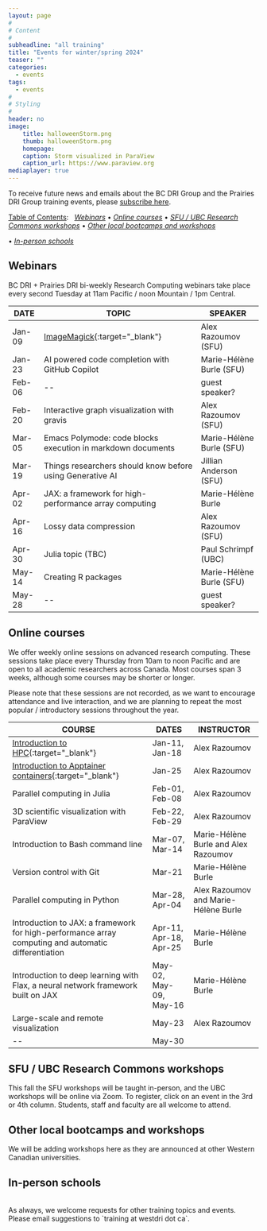 ```yaml
---
layout: page
#
# Content
#
subheadline: "all training"
title: "Events for winter/spring 2024"
teaser: ""
categories:
  - events
tags:
  - events
#
# Styling
#
header: no
image:
    title: halloweenStorm.png
    thumb: halloweenStorm.png
    homepage:
    caption: Storm visualized in ParaView
    caption_url: https://www.paraview.org
mediaplayer: true
---
```


<!-- deployment status https://github.com/WestGrid/trainingMaterials/actions -->

To receive future news and emails about the BC DRI Group and the Prairies DRI Group training events, please
[subscribe here](/contact).

<!-- Going forward, this new list will be our primary way to reach academic researchers in Western Canada (and -->
<!-- elsewhere). -->


[Table of Contents](#table-of-contents):
&nbsp;
[<em>Webinars</em>](#webinars)
• [<em>Online courses</em>](#online-courses)
• [<em>SFU / UBC Research Commons workshops</em>](#commons)
• [<em>Other local bootcamps and workshops</em>](#bootcamps)
<!-- • [<em>Humanities and social sciences training</em>](#dh) -->
• [<em>In-person schools</em>](#schools)







## Webinars

BC DRI + Prairies DRI bi-weekly Research Computing webinars take place every second Tuesday at 11am Pacific /
noon Mountain / 1pm Central.

<!-- Webinar registration will open in early September. -->

<!-- For *upcoming webinars*, click the linked title to see more details or to register. For *past -->
<!-- sessions*, click on the title to view recordings and slides. -->

| DATE | TOPIC | SPEAKER |
| ------------- | --------------- | ----------------- |
| Jan-09 | [ImageMagick](https://docs.google.com/forms/d/e/1FAIpQLSdaDwLJAd43VNY8f3mrSpeUDyvhqgYG4vDfrM0SiQkdSQFd9Q/viewform){:target="_blank"} | Alex Razoumov (SFU) |
| Jan-23 | AI powered code completion with GitHub Copilot | Marie-Hélène Burle (SFU) |
| Feb-06 | -- | guest speaker? |
| Feb-20 | Interactive graph visualization with gravis | Alex Razoumov (SFU) | <!-- Marie away this week -->
| Mar-05 | Emacs Polymode: code blocks execution in markdown documents | Marie-Hélène Burle (SFU) |
| Mar-19 | Things researchers should know before using Generative AI | Jillian Anderson (SFU) |
| Apr-02 | JAX: a framework for high-performance array computing | Marie-Hélène Burle |
| Apr-16 | Lossy data compression | Alex Razoumov (SFU) | <!-- topological or ML -->
| Apr-30 | Julia topic (TBC) | Paul Schrimpf (UBC) |
| May-14 | Creating R packages | Marie-Hélène Burle (SFU) |
| May-28 | -- | guest speaker? |

<!-- Original title: Using large-language models (LLMs) for writing proposals and other research documents -->

<!-- | TBA | [Emacs](){:target="_blank"} |  | -->
<!-- | Feb-13 | HSS Winter Series week | | -->

<!-- ACTION ask Sarah Huber's SO -->
<!-- webinar ideas https://docs.google.com/document/d/15e2zc_f4lQ7HalWF12QyESSOV7zlsthgqI3mVffcKwM -->

<!-- [text](link){:target="_blank"} -->
<!-- | Apr-25 | Cybersecurity webinar (TBC) | - | -->
<!-- Belaid: It will be about the introduction to actual bigdata and its ecosystem, including Hadoop and Spark. -->












<a name="courses"></a>
## Online courses

We offer weekly online sessions on advanced research computing. These sessions take place every Thursday from
10am to noon Pacific and are open to all academic researchers across Canada. Most courses span 3 weeks,
although some courses may be shorter or longer.

Please note that these sessions are not recorded, as we want to encourage attendance and live interaction, and
we are planning to repeat the most popular / introductory sessions throughout the year.

| COURSE | DATES | INSTRUCTOR |
| ------------- | --------------- | ----------------- |
| [Introduction to HPC](https://docs.google.com/forms/d/e/1FAIpQLSdbTBVHjNmJc1b984ewX2AnOMIeUgxpNlAzv6EiUaDe68LQLA/viewform){:target="_blank"} | Jan-11, Jan-18 | Alex Razoumov |
| [Introduction to Apptainer containers](https://docs.google.com/forms/d/e/1FAIpQLSf6E2JYpT-1rBdY4oBX7LYOy7Gh8CAz8UOdoXejtin24r8zfw/viewform){:target="_blank"} | Jan-25 | Alex Razoumov |
| Parallel computing in Julia | Feb-01, Feb-08 | Alex Razoumov |
| 3D scientific visualization with ParaView | Feb-22, Feb-29 | Alex Razoumov | <!-- Marie away this week -->
| Introduction to Bash command line | Mar-07, Mar-14 | Marie-Hélène Burle and Alex Razoumov |
| Version control with Git | Mar-21 | Marie-Hélène Burle |
| Parallel computing in Python | Mar-28, Apr-04 | Alex Razoumov and Marie-Hélène Burle |
| Introduction to JAX: a framework for high-performance array computing and automatic differentiation | Apr-11, Apr-18, Apr-25 | Marie-Hélène Burle |
| Introduction to deep learning with Flax, a neural network framework built on JAX | May-02, May-09, May-16 | Marie-Hélène Burle |
| Large-scale and remote visualization | May-23 | Alex Razoumov |
| -- | May-30 | |




<!-- Part 1: JAX fundamentals (3 weeks) -->
<!--         - week 1: intro to JAX (why JAX, relation to NumPy) -->
<!--         - week 2: JIT and AD -->
<!--         - week 3: Pytrees and parallel execution -->
<!-- Part 2: Deep learning with JAX and Flax (3 weeks) -->
<!--         - week 1: intro to deep learning and Flax -->
<!--         - week 2: Flax fundamentals -->
<!--         - week 3: Data preprocessing and training techniques, and Parallel training -->

<!-- | HSS Winter Series week | Feb-15 | | -->









<a name="commons"></a>
## SFU / UBC Research Commons workshops

This fall the SFU workshops will be taught in-person, and the UBC workshops will be online via Zoom. To
register, click on an event in the 3rd or 4th column. Students, staff and faculty are all welcome to attend.


<!-- | TOPIC | SPEAKER | 1st RUN | 2nd RUN | -->
<!-- |-|-|- -->
<!-- | Introduction to Python (basic concepts and data structures) | Marie-Hélène Burle and Alex Razoumov | [Friday, Sep-29 at <span style="color:#CE0834">SFU Research Commons</span>](https://www.lib.sfu.ca/about/branches-depts/rc/software-data-dh/software/38182){:target="_blank"} | [Friday, Oct-06 at <span style="color:#005CA7">UBC Research Commons</span>](https://libcal.library.ubc.ca/event/3748911){:target="_blank"} | -->
<!-- | Introduction to scientific Python (numpy, pandas, xarrays) | Marie-Hélène Burle and Alex Razoumov | [Friday, Oct-20 at <span style="color:#CE0834">SFU Research Commons</span>](https://www.lib.sfu.ca/about/branches-depts/rc/software-data-dh/software/38183){:target="_blank"} | [Friday, Oct-27 at <span style="color:#005CA7">UBC Research Commons</span>](https://libcal.library.ubc.ca/event/3748918){:target="_blank"} | -->
<!-- | Python for simple data visualization | Marie-Hélène Burle and Alex Razoumov | [Friday, Nov-17 at <span style="color:#CE0834">SFU Research Commons</span>](https://www.lib.sfu.ca/about/branches-depts/rc/software-data-dh/software/38184){:target="_blank"} | [Friday, Nov-24 at <span style="color:#005CA7">UBC Research Commons</span>](https://libcal.library.ubc.ca/event/3748919){:target="_blank"} | -->
<!-- | Web scraping with Python | Marie-Hélène Burle and Alex Razoumov | [Friday, Dec-01 at <span style="color:#CE0834">SFU Research Commons</span>](https://www.lib.sfu.ca/about/branches-depts/rc/software-data-dh/software/38185){:target="_blank"} | [Friday, Dec-08 at <span style="color:#005CA7">UBC Research Commons</span>](https://libcal.library.ubc.ca/event/3748920){:target="_blank"} | -->

<!-- UBC Fridays 1:00pm–2:30pm -->
<!-- Python will similat to https://www.lib.sfu.ca/about/branches-depts/rc/software-data-dh/software/36876 -->
<!-- [Thursday, Jan-26 at <span style="color:#CE0834">SFU Research Commons</span>](https://www.lib.sfu.ca/about/branches-depts/rc/software-data-dh/software/37740){:target="_blank"} -->



















<a name="bootcamps"></a>
## Other local bootcamps and workshops

We will be adding workshops here as they are announced at other Western Canadian universities.

<!-- | DATE | EVENT | VENUE | -->
<!-- | Starts Sep-22 | [Univ. of Alberta Fall Bootcamp](https://www.ualberta.ca/information-services-and-technology/news/2023/fall-research-computing-bootcamp.html){:target="_blank"} | Online | -->

<!-- watch https://www.ualberta.ca/information-services-and-technology/research-computing -->






<!-- <a name="dh"></a> -->
<!-- ## Humanities and social sciences training -->

<!-- | DATE | EVENT | VENUE | -->
<!-- | Feb-14 to Feb-17 | [HSS Winter Series](https://hss23.netlify.app){:target="_blank"} | online | -->
<!-- | June 5-9 and 12-16 | [DHSI](https://dhsi.org){:target="_blank"} <br> (Digital Humanities Summer Institute) | TBC | -->






<a name="schools"></a>
## In-person schools

<!-- | DATE | COURSE | LOCATION | -->
<!-- | May 1-5 <br> (5 days) | [UVic spring school](https://2023uvic.netlify.app){:target="_blank"} | UVic | -->
<!-- | June 19-23 <br> (5 days) | [SFU summer school](https://2023sfu.netlify.app){:target="_blank"} | SFU's Big Data Hub | -->



<br>
As always, we welcome requests for other training topics and events. Please email suggestions to `training at
westdri dot ca`.
